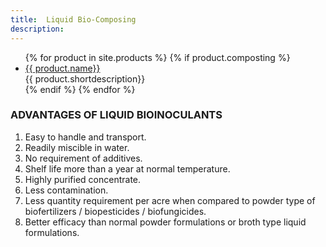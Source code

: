 ```yaml
---
title:  Liquid Bio-Composing
description:
---
```


<ul class="staff">
	{% for product in site.products %}
    {% if product.composting %}
		<li>
      <!-- <div class="square-image"><img src="{% include relative-src.html src=product.image_path %}" alt="{{ product.name }}"/></div> -->
      <div class="name">
        <a href="{% include relative-src.html src=product.link %}
        " class="{{ class }}" {% if product.new_window %}target="_blank" rel="noopener noreferrer" {% endif %}>
          {{ product.name}}
        </a>
        </div>
			<div class="position">{{ product.shortdescription}}</div>
		</li>
    {% endif %}
	{% endfor %}
</ul>

### ADVANTAGES OF LIQUID BIOINOCULANTS

1. Easy to handle and transport.
2. Readily miscible in water.
3. No requirement of additives.
4. Shelf life more than a year at normal temperature.
5. Highly purified concentrate.
6. Less contamination.
7. Less quantity requirement per acre when compared to powder type of biofertilizers / biopesticides / biofungicides.
8. Better efficacy than normal powder formulations or broth type liquid formulations.
